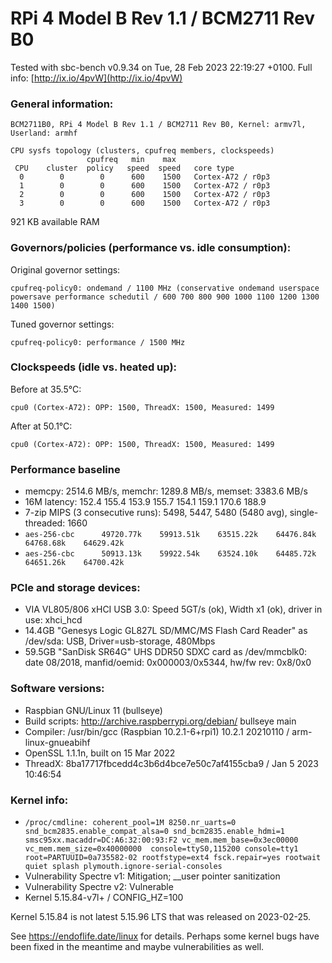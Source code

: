 # RPi 4 Model B Rev 1.1 / BCM2711 Rev B0

Tested with sbc-bench v0.9.34 on Tue, 28 Feb 2023 22:19:27 +0100. Full info: [http://ix.io/4pvW](http://ix.io/4pvW)

### General information:

    BCM2711B0, RPi 4 Model B Rev 1.1 / BCM2711 Rev B0, Kernel: armv7l, Userland: armhf
    
    CPU sysfs topology (clusters, cpufreq members, clockspeeds)
                     cpufreq   min    max
     CPU    cluster  policy   speed  speed   core type
      0        0        0      600    1500   Cortex-A72 / r0p3
      1        0        0      600    1500   Cortex-A72 / r0p3
      2        0        0      600    1500   Cortex-A72 / r0p3
      3        0        0      600    1500   Cortex-A72 / r0p3

921 KB available RAM

### Governors/policies (performance vs. idle consumption):

Original governor settings:

    cpufreq-policy0: ondemand / 1100 MHz (conservative ondemand userspace powersave performance schedutil / 600 700 800 900 1000 1100 1200 1300 1400 1500)

Tuned governor settings:

    cpufreq-policy0: performance / 1500 MHz

### Clockspeeds (idle vs. heated up):

Before at 35.5°C:

    cpu0 (Cortex-A72): OPP: 1500, ThreadX: 1500, Measured: 1499 

After at 50.1°C:

    cpu0 (Cortex-A72): OPP: 1500, ThreadX: 1500, Measured: 1499 

### Performance baseline

  * memcpy: 2514.6 MB/s, memchr: 1289.8 MB/s, memset: 3383.6 MB/s
  * 16M latency: 152.4 155.4 153.9 155.7 154.1 159.1 170.6 188.9 
  * 7-zip MIPS (3 consecutive runs): 5498, 5447, 5480 (5480 avg), single-threaded: 1660
  * `aes-256-cbc      49720.77k    59913.51k    63515.22k    64476.84k    64768.68k    64629.42k`
  * `aes-256-cbc      50913.13k    59922.54k    63524.10k    64485.72k    64651.26k    64700.42k`

### PCIe and storage devices:

  * VIA VL805/806 xHCI USB 3.0: Speed 5GT/s (ok), Width x1 (ok), driver in use: xhci_hcd
  * 14.4GB "Genesys Logic GL827L SD/MMC/MS Flash Card Reader" as /dev/sda: USB, Driver=usb-storage, 480Mbps
  * 59.5GB "SanDisk SR64G" UHS DDR50 SDXC card as /dev/mmcblk0: date 08/2018, manfid/oemid: 0x000003/0x5344, hw/fw rev: 0x8/0x0

### Software versions:

  * Raspbian GNU/Linux 11 (bullseye)
  * Build scripts: http://archive.raspberrypi.org/debian/ bullseye main
  * Compiler: /usr/bin/gcc (Raspbian 10.2.1-6+rpi1) 10.2.1 20210110 / arm-linux-gnueabihf
  * OpenSSL 1.1.1n, built on 15 Mar 2022
  * ThreadX: 8ba17717fbcedd4c3b6d4bce7e50c7af4155cba9 / Jan  5 2023 10:46:54 

### Kernel info:

  * `/proc/cmdline: coherent_pool=1M 8250.nr_uarts=0 snd_bcm2835.enable_compat_alsa=0 snd_bcm2835.enable_hdmi=1  smsc95xx.macaddr=DC:A6:32:00:93:F2 vc_mem.mem_base=0x3ec00000 vc_mem.mem_size=0x40000000  console=ttyS0,115200 console=tty1 root=PARTUUID=0a735582-02 rootfstype=ext4 fsck.repair=yes rootwait quiet splash plymouth.ignore-serial-consoles`
  * Vulnerability Spectre v1:        Mitigation; __user pointer sanitization
  * Vulnerability Spectre v2:        Vulnerable
  * Kernel 5.15.84-v7l+ / CONFIG_HZ=100

Kernel 5.15.84 is not latest 5.15.96 LTS that was released on 2023-02-25.

See https://endoflife.date/linux for details. Perhaps some kernel bugs have
been fixed in the meantime and maybe vulnerabilities as well.
